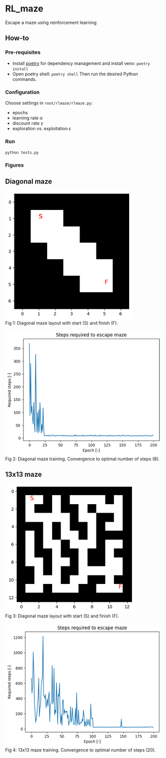 # RL_maze
Escape a maze using reinforcement learning

## How-to

### Pre-requisites
- Install [poetry](https://python-poetry.org/) for dependency management and install venv:
  `poetry install`
- Open poetry shell:
  `poetry shell`
Then run the desired Python commands.

### Configuration
Choose settings in `root/rlmaze/rlmaze.py`:
- epochs
- learning rate $\alpha$
- discount rate $\gamma$
- exploration vs. exploitation $\epsilon$

### Run
`python tests.py`

### Figures

## Diagonal maze
![Example image](/images/maze_diagonal.png "Diagonal maze layout")  
Fig 1: Diagonal maze layout with start (S) and finish (F).

![Example image](/images/maze_diagonal_training.png "Diagonal maze training")  
Fig 2: Diagonal maze training. Convergence to optimal number of steps (8). 

## 13x13 maze
![Example image](/images/maze_13x13.png "13x13 maze layout")  
Fig 3: Diagonal maze layout with start (S) and finish (F).

![Example image](/images/maze_13x13_training.png "13x13 maze training")  
Fig 4: 13x13 maze training. Convergence to optimal number of steps (20). 